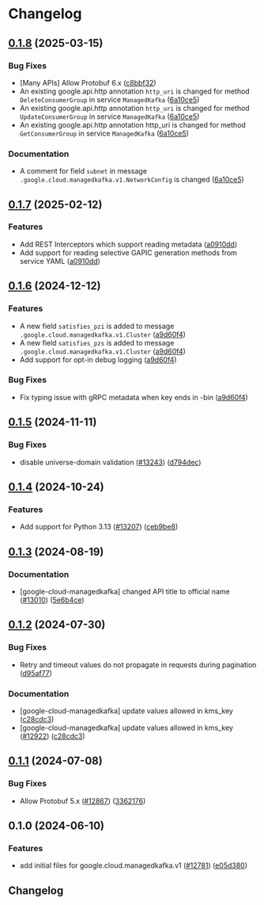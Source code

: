 # Changelog

## [0.1.8](https://github.com/googleapis/google-cloud-python/compare/google-cloud-managedkafka-v0.1.7...google-cloud-managedkafka-v0.1.8) (2025-03-15)


### Bug Fixes

* [Many APIs] Allow Protobuf 6.x ([c8bbf32](https://github.com/googleapis/google-cloud-python/commit/c8bbf32606e790b559b261bf96700c76b6e2bfce))
* An existing google.api.http annotation `http_uri` is changed for method `DeleteConsumerGroup` in service `ManagedKafka` ([6a10ce5](https://github.com/googleapis/google-cloud-python/commit/6a10ce547d22f48b7e95dc7dd0bad06f62aae67d))
* An existing google.api.http annotation `http_uri` is changed for method `UpdateConsumerGroup` in service `ManagedKafka` ([6a10ce5](https://github.com/googleapis/google-cloud-python/commit/6a10ce547d22f48b7e95dc7dd0bad06f62aae67d))
* An existing google.api.http annotation http_uri is changed for method `GetConsumerGroup` in service `ManagedKafka` ([6a10ce5](https://github.com/googleapis/google-cloud-python/commit/6a10ce547d22f48b7e95dc7dd0bad06f62aae67d))


### Documentation

* A comment for field `subnet` in message `.google.cloud.managedkafka.v1.NetworkConfig` is changed ([6a10ce5](https://github.com/googleapis/google-cloud-python/commit/6a10ce547d22f48b7e95dc7dd0bad06f62aae67d))

## [0.1.7](https://github.com/googleapis/google-cloud-python/compare/google-cloud-managedkafka-v0.1.6...google-cloud-managedkafka-v0.1.7) (2025-02-12)


### Features

* Add REST Interceptors which support reading metadata ([a0910dd](https://github.com/googleapis/google-cloud-python/commit/a0910dd51541d238bc5fcf10159066ddfd928579))
* Add support for reading selective GAPIC generation methods from service YAML ([a0910dd](https://github.com/googleapis/google-cloud-python/commit/a0910dd51541d238bc5fcf10159066ddfd928579))

## [0.1.6](https://github.com/googleapis/google-cloud-python/compare/google-cloud-managedkafka-v0.1.5...google-cloud-managedkafka-v0.1.6) (2024-12-12)


### Features

* A new field `satisfies_pzi` is added to message `.google.cloud.managedkafka.v1.Cluster` ([a9d60f4](https://github.com/googleapis/google-cloud-python/commit/a9d60f40dff04f6240dbc8ed46a284830de77ad3))
* A new field `satisfies_pzs` is added to message `.google.cloud.managedkafka.v1.Cluster` ([a9d60f4](https://github.com/googleapis/google-cloud-python/commit/a9d60f40dff04f6240dbc8ed46a284830de77ad3))
* Add support for opt-in debug logging ([a9d60f4](https://github.com/googleapis/google-cloud-python/commit/a9d60f40dff04f6240dbc8ed46a284830de77ad3))


### Bug Fixes

* Fix typing issue with gRPC metadata when key ends in -bin ([a9d60f4](https://github.com/googleapis/google-cloud-python/commit/a9d60f40dff04f6240dbc8ed46a284830de77ad3))

## [0.1.5](https://github.com/googleapis/google-cloud-python/compare/google-cloud-managedkafka-v0.1.4...google-cloud-managedkafka-v0.1.5) (2024-11-11)


### Bug Fixes

* disable universe-domain validation ([#13243](https://github.com/googleapis/google-cloud-python/issues/13243)) ([d794dec](https://github.com/googleapis/google-cloud-python/commit/d794dec5eff5f23a1ff926012bf9e6cad719e020))

## [0.1.4](https://github.com/googleapis/google-cloud-python/compare/google-cloud-managedkafka-v0.1.3...google-cloud-managedkafka-v0.1.4) (2024-10-24)


### Features

* Add support for Python 3.13 ([#13207](https://github.com/googleapis/google-cloud-python/issues/13207)) ([ceb9be8](https://github.com/googleapis/google-cloud-python/commit/ceb9be8f89ac7355d842bac1d77b2926eb0b649c))

## [0.1.3](https://github.com/googleapis/google-cloud-python/compare/google-cloud-managedkafka-v0.1.2...google-cloud-managedkafka-v0.1.3) (2024-08-19)


### Documentation

* [google-cloud-managedkafka] changed API title to official name ([#13010](https://github.com/googleapis/google-cloud-python/issues/13010)) ([5e6b4ce](https://github.com/googleapis/google-cloud-python/commit/5e6b4ce92614cc9a169c530f9a23d3934f4868cc))

## [0.1.2](https://github.com/googleapis/google-cloud-python/compare/google-cloud-managedkafka-v0.1.1...google-cloud-managedkafka-v0.1.2) (2024-07-30)


### Bug Fixes

* Retry and timeout values do not propagate in requests during pagination ([d95af77](https://github.com/googleapis/google-cloud-python/commit/d95af77248f0935a5fe3dba1fccc75124c8b1451))


### Documentation

* [google-cloud-managedkafka] update values allowed in kms_key ([c28cdc3](https://github.com/googleapis/google-cloud-python/commit/c28cdc330ce43c35cb87f0c881ed78a60ad657bc))
* [google-cloud-managedkafka] update values allowed in kms_key ([#12922](https://github.com/googleapis/google-cloud-python/issues/12922)) ([c28cdc3](https://github.com/googleapis/google-cloud-python/commit/c28cdc330ce43c35cb87f0c881ed78a60ad657bc))

## [0.1.1](https://github.com/googleapis/google-cloud-python/compare/google-cloud-managedkafka-v0.1.0...google-cloud-managedkafka-v0.1.1) (2024-07-08)


### Bug Fixes

* Allow Protobuf 5.x ([#12867](https://github.com/googleapis/google-cloud-python/issues/12867)) ([3362176](https://github.com/googleapis/google-cloud-python/commit/33621762b989106ccf85adb538cf531c513a746c))

## 0.1.0 (2024-06-10)


### Features

* add initial files for google.cloud.managedkafka.v1 ([#12781](https://github.com/googleapis/google-cloud-python/issues/12781)) ([e05d380](https://github.com/googleapis/google-cloud-python/commit/e05d380453ee3555ecbde870a82c27023910e066))

## Changelog
